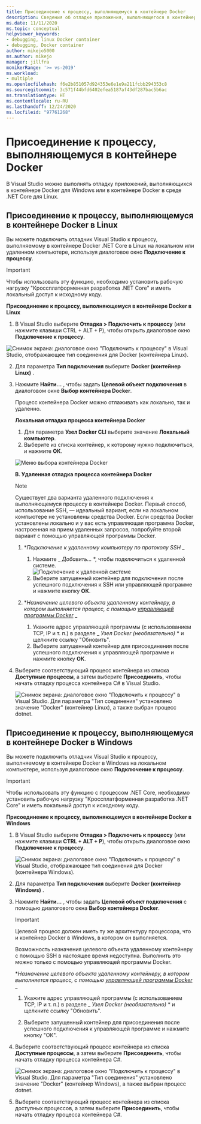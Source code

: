 ```yaml
---
title: Присоединение к процессу, выполняющемуся в контейнере Docker
description: Сведения об отладке приложения, выполняющегося в контейнере Docker, с помощью Visual Studio
ms.date: 11/11/2020
ms.topic: conceptual
helpviewer_keywords:
- debugging, linux Docker container
- debugging, Docker container
author: mikejo5000
ms.author: mikejo
manager: jillfra
monikerRange: '>= vs-2019'
ms.workload:
- multiple
ms.openlocfilehash: f6e2b851057d924353e6e1e9a211fcbb294353c8
ms.sourcegitcommit: 3c571f44bfd6402efea5187af43df287bac5b6ac
ms.translationtype: HT
ms.contentlocale: ru-RU
ms.lasthandoff: 12/24/2020
ms.locfileid: "97761268"
---
```

# <a name="attach-to-a-process-running-on-a-docker-container"></a>Присоединение к процессу, выполняющемуся в контейнере Docker 

В Visual Studio можно выполнять отладку приложений, выполняющихся в контейнере Docker для Windows или в контейнере Docker в среде .NET Core для Linux.

## <a name="attach-to-a-process-running-on-a-linux-docker-container"></a> Присоединение к процессу, выполняющемуся в контейнере Docker в Linux

Вы можете подключить отладчик Visual Studio к процессу, выполняемому в контейнере Docker .NET Core в Linux на локальном или удаленном компьютере, используя диалоговое окно **Подключение к процессу**.

> [!IMPORTANT]
> Чтобы использовать эту функцию, необходимо установить рабочую нагрузку "Кроссплатформенная разработка .NET Core" и иметь локальный доступ к исходному коду.

**Присоединение к процессу, выполняющемуся в контейнере Docker в Linux**

1. В Visual Studio выберите **Отладка > Подключить к процессу** (или нажмите клавиши CTRL + ALT + P), чтобы открыть диалоговое окно **Подключение к процессу**.

![Снимок экрана: диалоговое окно "Подключить к процессу" в Visual Studio, отображающее тип соединения для Docker (контейнера Linux).](../debugger/media/attach-process-menu.png "Attach_To_Process_Menu")

2. Для параметра **Тип подключения** выберите **Docker (контейнер Linux)** .
3. Нажмите **Найти...** , чтобы задать **Целевой объект подключения** в диалоговом окне **Выбор контейнера Docker**.

    Процесс контейнера Docker можно отлаживать как локально, так и удаленно.

    **Локальная отладка процесса контейнера Docker**
    1. Для параметра **Узел Docker CLI** выберите значение **Локальный компьютер**.
    1. Выберите из списка контейнер, к которому нужно подключиться, и нажмите **ОК**.

    ![Меню выбора контейнера Docker](../debugger/media/select-docker-container.png "Select_Docker_Container_Menu")

    **B. Удаленная отладка процесса контейнера Docker**

    > [!NOTE]
    > Существует два варианта удаленного подключения к выполняющемуся процессу в контейнере Docker. Первый способ, использование SSH, — идеальный вариант, если на локальном компьютере не установлены средства Docker.  Если средства Docker установлены локально и у вас есть управляющая программа Docker, настроенная на прием удаленных запросов, попробуйте второй вариант с помощью управляющей программы Docker.

    1. **_Подключение к удаленному компьютеру по протоколу SSH_* _
        1. Нажмите _ *Добавить…* *, чтобы подключиться к удаленной системе.<br/>
        ![Подключение к удаленной системе](../debugger/media/connect-remote-system.png "Подключение к удаленной системе")
        1. Выберите запущенный контейнер для подключения после успешного подключения к SSH или управляющей программе и нажмите кнопку **ОК**.

    1. **_Назначение целевого объекта удаленному контейнеру, в котором выполняется процесс, с помощью [управляющей программы Docker](https://docs.docker.com/engine/reference/commandline/dockerd/)_* _
        1. Укажите адрес управляющей программы (с использованием TCP, IP и т. п.) в разделе _ *Узел Docker (необязательно)* * и щелкните ссылку "Обновить".
        1. Выберите запущенный контейнер для присоединения после успешного подключения к управляющей программе и нажмите кнопку **ОК**.

4. Выберите соответствующий процесс контейнера из списка **Доступные процессы**, а затем выберите **Присоединить**, чтобы начать отладку процесса контейнера C# в Visual Studio.

    ![Снимок экрана: диалоговое окно "Подключить к процессу" в Visual Studio. Для параметра "Тип соединения" установлено значение "Docker" (контейнер Linux), а также выбран процесс dotnet.](../debugger/media/docker-attach-complete.png "Меню присоединения Docker в Linux")

## <a name="attach-to-a-process-running-on-a-windows-docker-container"></a> Присоединение к процессу, выполняющемуся в контейнере Docker в Windows

Вы можете подключить отладчик Visual Studio к процессу, выполняемому в контейнере Docker в Windows на локальном компьютере, используя диалоговое окно **Подключение к процессу**.

> [!IMPORTANT]
> Чтобы использовать эту функцию с процессом .NET Core, необходимо установить рабочую нагрузку "Кроссплатформенная разработка .NET Core" и иметь локальный доступ к исходному коду.

**Присоединение к процессу, выполняющемуся в контейнере Docker в Windows**

1. В Visual Studio выберите **Отладка > Подключить к процессу** (или нажмите клавиши **CTRL + ALT + P**), чтобы открыть диалоговое окно **Подключение к процессу**.

   ![Снимок экрана: диалоговое окно "Подключить к процессу" в Visual Studio, отображающее тип соединения для Docker (контейнера Windows).](../debugger/media/attach-process-menu-docker-windows.png "Attach_To_Process_Menu")

2. Для параметра **Тип подключения** выберите **Docker (контейнер Windows)** .
3. Нажмите **Найти...** , чтобы задать **Целевой объект подключения** с помощью диалогового окна **Выбор контейнера Docker**.

    > [!IMPORTANT]
    > Целевой процесс должен иметь ту же архитектуру процессора, что и контейнер Docker в Windows, в котором он выполняется.

   Возможность назначения целевого объекта удаленному контейнеру с помощью SSH в настоящее время недоступна. Выполнить это можно только с помощью управляющей программы Docker.

    **_Назначение целевого объекта удаленному контейнеру, в котором выполняется процесс, с помощью [управляющей программы Docker](https://docs.docker.com/engine/reference/commandline/dockerd/)_* _
    1. Укажите адрес управляющей программы (с использованием TCP, IP и т. п.) в разделе _ *Узел Docker (необязательно)* * и щелкните ссылку "Обновить".

    1. Выберите запущенный контейнер для присоединения после успешного подключения к управляющей программе и нажмите кнопку "ОК".

4. Выберите соответствующий процесс контейнера из списка **Доступные процессы**, а затем выберите **Присоединить**, чтобы начать отладку процесса контейнера C#.

    ![Снимок экрана: диалоговое окно "Подключить к процессу" в Visual Studio. Для параметра "Тип соединения" установлено значение "Docker" (контейнер Windows), а также выбран процесс dotnet.](../debugger/media/docker-attach-complete-windows.png "Меню присоединения Docker в Windows")

5. Выберите соответствующий процесс контейнера из списка доступных процессов, а затем выберите **Присоединить**, чтобы начать отладку процесса контейнера C#.